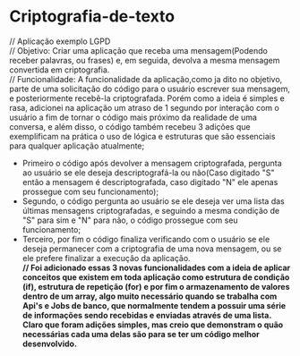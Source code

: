 # Criptografia-de-texto

// Aplicação exemplo LGPD </br> 
// Objetivo: Criar uma aplicação que receba uma mensagem(Podendo receber palavras, ou frases) e, em seguida, devolva a mesma mensagem convertida em criptografia. </br>
// Funcionalidade: A funcionalidade da aplicação,como ja dito no objetivo, parte de uma solicitação do código para o usuário escrever sua mensagem, e posteriormente recebê-la criptografada. Porém como a ideia é simples e rasa, adicionei na aplicação um atraso de 1 segundo por interação com o usuário a fim de tornar o código mais próximo da realidade de uma conversa, e além disso, o código também recebeu 3 adições que exemplificam na prática o uso de lógica e estruturas que são essenciais para qualquer aplicação atualmente; </br>
- Primeiro o código após devolver a mensagem criptografada, pergunta ao usuário se ele deseja descriptografá-la ou não(Caso digitado "S" então a mensagem é descriptografada, caso digitado "N" ele apenas prossegue com seu funcionamento); 
- Segundo, o código pergunta ao usuário se ele deseja ver uma lista das últimas mensagens criptografadas, e seguindo a mesma condição de "S" para sim e "N" para não, o código prossegue com seu funcionamento;
- Terceiro, por fim o código finaliza verificando com o usuário se ele deseja permanecer com a criptografia de uma nova mensagem, ou se ele prefere finalizar a execução da aplicação. </br>
<strong>// Foi adicionado essas 3 novas funcionalidades com a ideia de aplicar conceitos que existem em toda aplicação como estrutura de condição (if), estrutura de repetição (for) e por fim o armazenamento de valores dentro de um array, algo muito necessário quando se trabalha com Api's e Jobs de banco, que normalmente tendem a possuir uma série de informações sendo recebidas e enviadas através de uma lista. Claro que foram adições simples, mas creio que demonstram o quão necessárias cada uma delas são para se ter um código melhor desenvolvido.</strong>
